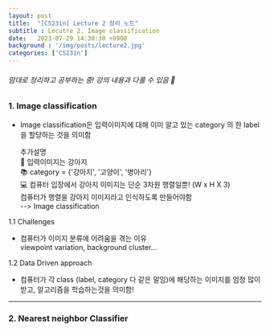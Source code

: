 ```yaml
---
layout: post
title:  "[CS231n] Lecture 2 정리 노트"
subtitle : Lecutre 2. Image classification
date:   2023-07-29 14:30:30 +0900
background : '/img/posts/lecture2.jpg'
categories: ['CS231n']
---
```


###### 맘대로 정리하고 공부하는 중! 강의 내용과 다를 수 있음 🙈

### __1. Image classification__ 
* Image classification은 입력이미지에 대해 이미 알고 있는 category 의 한 label을 할당하는 것을 의미함

        
    추가설명  
        :dog: 입력이미지는 강아지  
        :books: category = {'강아지', '고양이', '병아리'}  
        :computer: 컴퓨터 입장에서 강아지 이미지는 단순 3차원 행렬일뿐! (W x H X 3)  
        컴퓨터가 행렬을 강아지 이미지라고 인식하도록 만들어야함  
        --> Image classification


1.1 Challenges  
* 컴퓨터가 이미지 분류에 어려움을 겪는 이유  
    viewpoint variation, background cluster...
    
1.2 Data Driven approach  
* 컴퓨터가 각 class (label, category 다 같은 말임)에 해당하는 이미지를 엄청 많이 받고, 알고리즘을 학습하는것을 의미함!

* * *

### __2. Nearest neighbor Classifier__


